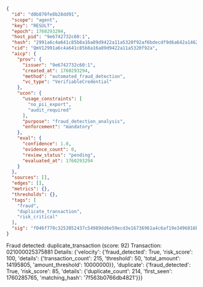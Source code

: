 ```json
{
  "id": "d0b870fe8b28dd91",
  "scope": "agent",
  "key": "RESULT",
  "epoch": 1760293294,
  "host_pid": "9e6742732c60:1",
  "hash": "2991a6c4a641c85b8a16a89d9422a11a5320f92af6bdecdf9d6a642a1462dcf0",
  "cid": "QmV12991a6c4a641c85b8a16a89d9422a11a5320f92a",
  "aicp": {
    "prov": {
      "issuer": "9e6742732c60:1",
      "created_at": 1760293294,
      "method": "automated_fraud_detection",
      "vc_type": "VerifiableCredential"
    },
    "ucon": {
      "usage_constraints": [
        "no_pii_export",
        "audit_required"
      ],
      "purpose": "fraud_detection_analysis",
      "enforcement": "mandatory"
    },
    "eval": {
      "confidence": 1.0,
      "evidence_count": 0,
      "review_status": "pending",
      "evaluated_at": 1760293294
    }
  },
  "sources": [],
  "edges": [],
  "metrics": {},
  "thresholds": {},
  "tags": [
    "fraud",
    "duplicate_transaction",
    "risk_critical"
  ],
  "sig": "f046f770c3253052437c54989dd6e59ecd3e16736961a4c6af19e3496816b5d7"
}
```

Fraud detected: duplicate_transaction (score: 92)
Transaction: 021000025375881
Details: {'velocity': {'fraud_detected': True, 'risk_score': 100, 'details': {'transaction_count': 215, 'threshold': 50, 'total_amount': 14195805, 'amount_threshold': 10000000}}, 'duplicate': {'fraud_detected': True, 'risk_score': 85, 'details': {'duplicate_count': 214, 'first_seen': 1760285765, 'matching_hash': '7f563b0766db4821'}}}